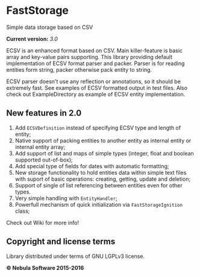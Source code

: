 FastStorage
============

Simple data storage based on CSV

**Current version:** *3.0*

ECSV is an enhanced format based on CSV. Main killer-feature is basic array and key-value pairs supporting. This library providing default implementation of ECSV format parser and packer. Parser is for reading entities form string, packer otherwise pack entity to string.

ECSV parser doesn't use any reflection or annotations, so it should be extremely fast. See examples of ECSV formatted output in test files. Also check out ExampleDirectory as example of ECSV entity implementation.

## New features in 2.0
1. Add ```ECSVDefinition``` instead of specifying ECSV type and length of entity;
2. Native support of packing entities to another entity as internal entity or internal entity array;
3. Add support of list and maps of simple types (integer, float and boolean supported out-of-box);
4. Add special type of fields for dates with automatic formatting;
5. New storage functionality to hold entities data within simple text files with suport of basic operations: creating, getting, update and deletion;
6. Support of single of list referencing between entities even for other types.
7. Very simple handling with ```EntityHandler```;
8. Powerfull mechanism of quick initialization via ```FastStorageIgnition``` class;

Check out Wiki for more info!

## Copyright and license terms

Library distributed under terms of GNU LGPLv3 license.

**© Nebula Software 2015-2016**